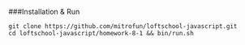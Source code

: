 ###Installation & Run

```
git clone https://github.com/mitrofun/loftschool-javascript.git
cd loftschool-javascript/homework-8-1 && bin/run.sh
```